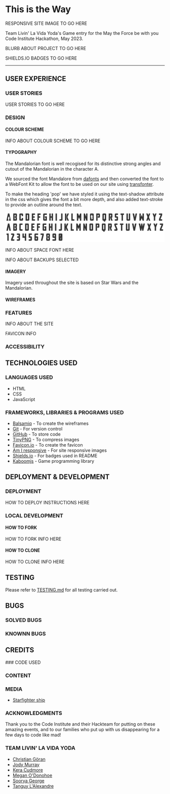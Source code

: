 # This is the Way

RESPONSIVE SITE IMAGE TO GO HERE

Team Livin' La Vida Yoda's Game entry for the May the Force be with you Code Institute Hackathon, May 2023.

BLURB ABOUT PROJECT TO GO  HERE

SHIELDS.IO BADGES TO GO HERE

---

## USER EXPERIENCE

### USER STORIES

USER STORIES TO GO HERE

### DESIGN

#### COLOUR SCHEME

INFO ABOUT COLOUR SCHEME TO GO HERE
#### TYPOGRAPHY

The Mandalorian font is well recogised for its distinctive strong angles and cutout of the Mandalorian in the character A.

We sourced the font Mandalore from [dafonts](https://www.dafont.com/mandalore.font) and then converted the font to a WebFont Kit to allow the font to be used on our site using [transfonter](https://transfonter.org/).

To make the heading 'pop' we have styled it using the text-shadow attribute in the css which gives the font a bit more depth, and also added text-stroke to provide an outline around the text.

![Mandalore Font Preview](documentation/mandalore-font.png)

INFO ABOUT SPACE FONT HERE

INFO ABOUT BACKUPS SELECTED

#### IMAGERY

Imagery used throughout the site is based on Star Wars and the Mandalorian.

#### WIREFRAMES



### FEATURES

INFO ABOUT THE SITE

FAVICON INFO

### ACCESSIBILITY

## TECHNOLOGIES USED

### LANGUAGES USED

* HTML
* CSS
* JavaScript

### FRAMEWORKS, LIBRARIES & PROGRAMS USED

* [Balsamiq]() - To create the wireframes
* [Git]() - For version control
* [GitHub]() - To store code
* [TinyPNG](https://tinypng.com/) - To compress images
* [Favicon.io]() - To create the favicon
* [Am I responsive]() - For site responsive images
* [Shields.io]() - For badges used in README
* [Kaboomjs](https://kaboomjs.com/) - Game programming library

## DEPLOYMENT & DEVELOPMENT

### DEPLOYMENT

HOW TO DEPLOY INSTRUCTIONS HERE

### LOCAL DEVELOPMENT

#### HOW TO FORK

HOW TO FORK INFO HERE

#### HOW TO CLONE

HOW TO CLONE INFO HERE

## TESTING

Please refer to [TESTING.md](TESTING.md) for all testing carried out.

## BUGS

### SOLVED BUGS

### KNOWNN BUGS

## CREDITS

### CODE USED

### CONTENT

### MEDIA

* [Starfighter ship](https://starwars.fandom.com/wiki/Din_Djarin%27s_N-1_starfighter)

### ACKNOWLEDGMENTS

Thank you to the Code Institute and their Hackteam for putting on these amazing events, and to our families who put up with us disappearing for a few days to code like mad!

### TEAM LIVIN' LA VIDA YODA

* [Christian Göran](https://www.linkedin.com/in/christiangoran/)
* [Jody Murray](https://www.linkedin.com/in/jody-murray-4b6818234/)
* [Kera Cudmore](https://www.linkedin.com/in/keracudmore)
* [Megan O'Donohoe](https://www.linkedin.com/in/megan-o-donohoe-29022b264)
* [Soorya George](https://www.linkedin.com/in/soorya-george-6707a024a/)
* [Tanguy L'Alexandre](https://www.linkedin.com/in/tanguy-l-alexandre-a72694272/)
